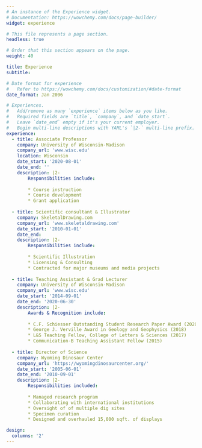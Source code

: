 ```yaml
---
# An instance of the Experience widget.
# Documentation: https://wowchemy.com/docs/page-builder/
widget: experience

# This file represents a page section.
headless: true

# Order that this section appears on the page.
weight: 40

title: Experience
subtitle:

# Date format for experience
#   Refer to https://wowchemy.com/docs/customization/#date-format
date_format: Jan 2006

# Experiences.
#   Add/remove as many `experience` items below as you like.
#   Required fields are `title`, `company`, and `date_start`.
#   Leave `date_end` empty if it's your current employer.
#   Begin multi-line descriptions with YAML's `|2-` multi-line prefix.
experience:
  - title: Associate Professor
    company: University of Wisconsin-Madison
    company_url: 'www.wisc.edu'
    location: Wisconsin
    date_start: '2020-08-01'
    date_end: ''
    description: |2-
        Responsibilities include:
        
        * Course instruction
        * Course development
        * Grant application
        
  - title: Scientific consultant & Illustrator
    company: SkeletalDrawing.com
    company_url: 'www.skeletaldrawing.com'
    date_start: '2010-01-01'
    date_end:
    description: |2-
        Responsibilities include:
        
        * Scientific Illustration
        * Licensing & Consulting
        * Contracted for major museums and media projects
        
  - title: Teaching Assistant & Grad Lecturer
    company: University of Wisconsin-Madison
    company_url: 'www.wisc.edu'
    date_start: '2014-09-01'
    date_end: '2020-06-30'
    description: |2-
        Awards & Recognition include:
        
        * C.F. Schiesser Outstanding Student Research Paper Award (2020)
        * George J. Verville Award in Geology and Geophysics (2018)
        * L&S Teaching Fellow, College of Letters & Sciences (2017)
        * Communication-B Teaching Assistant Fellow (2015)
        
  - title: Director of Science
    company: Wyoming Dinosaur Center
    company_url: 'https://wyomingdinosaurcenter.org/'
    date_start: '2005-06-01'
    date_end: '2010-09-01'
    description: |2-
        Responsibilities included:
        
        * Managed research program
        * Collaborating with international institutions
        * Oversight of of multiple dig sites
        * Specimen curation 
        * Designed and overhauled 15,000 sqft. of displays

design:
  columns: '2'
---
```

